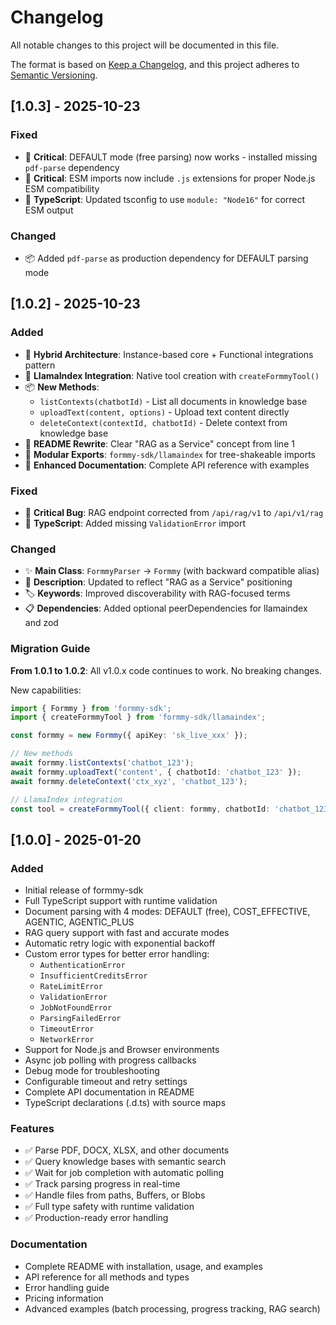 # Changelog

All notable changes to this project will be documented in this file.

The format is based on [Keep a Changelog](https://keepachangelog.com/en/1.0.0/),
and this project adheres to [Semantic Versioning](https://semver.org/spec/v2.0.0.html).

## [1.0.3] - 2025-10-23

### Fixed
- 🐛 **Critical**: DEFAULT mode (free parsing) now works - installed missing `pdf-parse` dependency
- 🐛 **Critical**: ESM imports now include `.js` extensions for proper Node.js ESM compatibility
- 🔧 **TypeScript**: Updated tsconfig to use `module: "Node16"` for correct ESM output

### Changed
- 📦 Added `pdf-parse` as production dependency for DEFAULT parsing mode

## [1.0.2] - 2025-10-23

### Added
- 🎯 **Hybrid Architecture**: Instance-based core + Functional integrations pattern
- 🤖 **LlamaIndex Integration**: Native tool creation with `createFormmyTool()`
- 📦 **New Methods**:
  - `listContexts(chatbotId)` - List all documents in knowledge base
  - `uploadText(content, options)` - Upload text content directly
  - `deleteContext(contextId, chatbotId)` - Delete context from knowledge base
- 📖 **README Rewrite**: Clear "RAG as a Service" concept from line 1
- 🔧 **Modular Exports**: `formmy-sdk/llamaindex` for tree-shakeable imports
- 📝 **Enhanced Documentation**: Complete API reference with examples

### Fixed
- 🐛 **Critical Bug**: RAG endpoint corrected from `/api/rag/v1` to `/api/v1/rag`
- 🔧 **TypeScript**: Added missing `ValidationError` import

### Changed
- ✨ **Main Class**: `FormmyParser` → `Formmy` (with backward compatible alias)
- 📝 **Description**: Updated to reflect "RAG as a Service" positioning
- 🏷️ **Keywords**: Improved discoverability with RAG-focused terms
- 📋 **Dependencies**: Added optional peerDependencies for llamaindex and zod

### Migration Guide
**From 1.0.1 to 1.0.2**: All v1.0.x code continues to work. No breaking changes.

New capabilities:
```typescript
import { Formmy } from 'formmy-sdk';
import { createFormmyTool } from 'formmy-sdk/llamaindex';

const formmy = new Formmy({ apiKey: 'sk_live_xxx' });

// New methods
await formmy.listContexts('chatbot_123');
await formmy.uploadText('content', { chatbotId: 'chatbot_123' });
await formmy.deleteContext('ctx_xyz', 'chatbot_123');

// LlamaIndex integration
const tool = createFormmyTool({ client: formmy, chatbotId: 'chatbot_123' });
```

## [1.0.0] - 2025-01-20

### Added
- Initial release of formmy-sdk
- Full TypeScript support with runtime validation
- Document parsing with 4 modes: DEFAULT (free), COST_EFFECTIVE, AGENTIC, AGENTIC_PLUS
- RAG query support with fast and accurate modes
- Automatic retry logic with exponential backoff
- Custom error types for better error handling:
  - `AuthenticationError`
  - `InsufficientCreditsError`
  - `RateLimitError`
  - `ValidationError`
  - `JobNotFoundError`
  - `ParsingFailedError`
  - `TimeoutError`
  - `NetworkError`
- Support for Node.js and Browser environments
- Async job polling with progress callbacks
- Debug mode for troubleshooting
- Configurable timeout and retry settings
- Complete API documentation in README
- TypeScript declarations (.d.ts) with source maps

### Features
- ✅ Parse PDF, DOCX, XLSX, and other documents
- ✅ Query knowledge bases with semantic search
- ✅ Wait for job completion with automatic polling
- ✅ Track parsing progress in real-time
- ✅ Handle files from paths, Buffers, or Blobs
- ✅ Full type safety with runtime validation
- ✅ Production-ready error handling

### Documentation
- Complete README with installation, usage, and examples
- API reference for all methods and types
- Error handling guide
- Pricing information
- Advanced examples (batch processing, progress tracking, RAG search)
